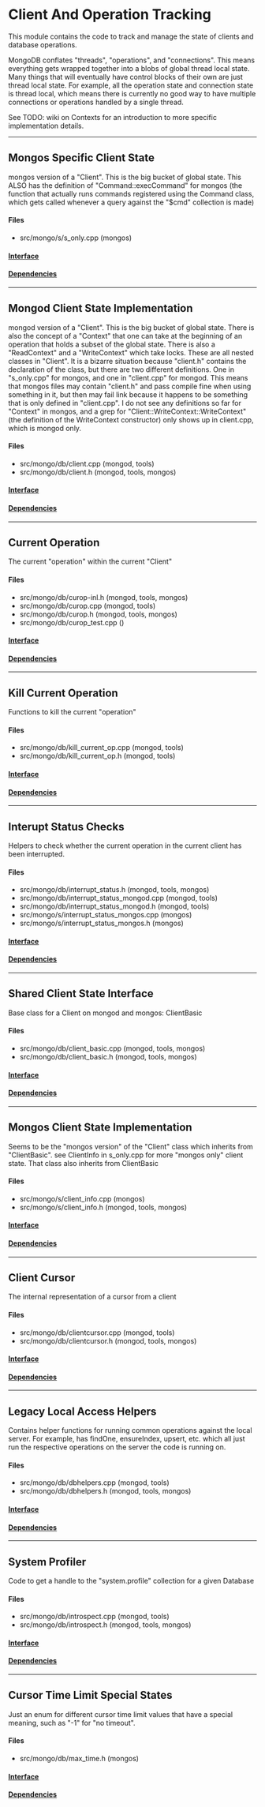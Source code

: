 # Client And Operation Tracking
This module contains the code to track and manage the state of clients and database operations.

MongoDB conflates "threads", "operations", and "connections".  This means everything gets wrapped together into a blobs of global thread local state.  Many things that will eventually have control blocks of their own are just thread local state.  For example, all the operation state and connection state is thread local, which means there is currently no good way to have multiple connections or operations handled by a single thread.

See TODO: wiki on Contexts for an introduction to more specific implementation details.


-------------

## Mongos Specific Client State
mongos version of a "Client". This is the big bucket of global state.  This ALSO has the definition of "Command::execCommand" for mongos (the function that actually runs commands registered using the Command class, which gets called whenever a query against the "$cmd" collection is made)

#### Files
- src/mongo/s/s\_only.cpp   (mongos)

#### [Interface](interface/0)

#### [Dependencies](dependencies/0)

-------------

## Mongod Client State Implementation
mongod version of a "Client". This is the big bucket of global state.  There is also the concept of a "Context" that one can take at the beginning of an operation that holds a subset of the global state. There is also a "ReadContext" and a "WriteContext" which take locks. These are all nested classes in "Client". It is a bizarre situation because "client.h" contains the declaration of the class, but there are two different definitions. One in "s\_only.cpp" for mongos, and one in "client.cpp" for mongod. This means that mongos files may contain "client.h" and pass compile fine when using something in it, but then may fail link because it happens to be something that is only defined in "client.cpp". I do not see any definitions so far for "Context" in mongos, and a grep for "Client::WriteContext::WriteContext" (the definition of the WriteContext constructor) only shows up in client.cpp, which is mongod only.

#### Files
- src/mongo/db/client.cpp   (mongod, tools)
- src/mongo/db/client.h   (mongod, tools, mongos)

#### [Interface](interface/1)

#### [Dependencies](dependencies/1)

-------------

## Current Operation
The current "operation" within the current "Client"

#### Files
- src/mongo/db/curop-inl.h   (mongod, tools, mongos)
- src/mongo/db/curop.cpp   (mongod, tools)
- src/mongo/db/curop.h   (mongod, tools, mongos)
- src/mongo/db/curop\_test.cpp   ()

#### [Interface](interface/2)

#### [Dependencies](dependencies/2)

-------------

## Kill Current Operation
Functions to kill the current "operation"

#### Files
- src/mongo/db/kill\_current\_op.cpp   (mongod, tools)
- src/mongo/db/kill\_current\_op.h   (mongod, tools)

#### [Interface](interface/3)

#### [Dependencies](dependencies/3)

-------------

## Interupt Status Checks
Helpers to check whether the current operation in the current client has been interrupted.

#### Files
- src/mongo/db/interrupt\_status.h   (mongod, tools, mongos)
- src/mongo/db/interrupt\_status\_mongod.cpp   (mongod, tools)
- src/mongo/db/interrupt\_status\_mongod.h   (mongod, tools)
- src/mongo/s/interrupt\_status\_mongos.cpp   (mongos)
- src/mongo/s/interrupt\_status\_mongos.h   (mongos)

#### [Interface](interface/4)

#### [Dependencies](dependencies/4)

-------------

## Shared Client State Interface
Base class for a Client on mongod and mongos: ClientBasic

#### Files
- src/mongo/db/client\_basic.cpp   (mongod, tools, mongos)
- src/mongo/db/client\_basic.h   (mongod, tools, mongos)

#### [Interface](interface/5)

#### [Dependencies](dependencies/5)

-------------

## Mongos Client State Implementation
Seems to be the "mongos version" of the "Client" class which inherits from "ClientBasic".  see ClientInfo in s\_only.cpp for more "mongos only" client state.  That class also inherits from ClientBasic

#### Files
- src/mongo/s/client\_info.cpp   (mongos)
- src/mongo/s/client\_info.h   (mongod, tools, mongos)

#### [Interface](interface/6)

#### [Dependencies](dependencies/6)

-------------

## Client Cursor
The internal representation of a cursor from a client

#### Files
- src/mongo/db/clientcursor.cpp   (mongod, tools)
- src/mongo/db/clientcursor.h   (mongod, tools, mongos)

#### [Interface](interface/7)

#### [Dependencies](dependencies/7)

-------------

## Legacy Local Access Helpers
Contains helper functions for running common operations against the local server. For example, has findOne, ensureIndex, upsert, etc. which all just run the respective operations on the server the code is running on.

#### Files
- src/mongo/db/dbhelpers.cpp   (mongod, tools)
- src/mongo/db/dbhelpers.h   (mongod, tools, mongos)

#### [Interface](interface/8)

#### [Dependencies](dependencies/8)

-------------

## System Profiler
Code to get a handle to the "system.profile" collection for a given Database

#### Files
- src/mongo/db/introspect.cpp   (mongod, tools)
- src/mongo/db/introspect.h   (mongod, tools, mongos)

#### [Interface](interface/9)

#### [Dependencies](dependencies/9)

-------------

## Cursor Time Limit Special States
Just an enum for different cursor time limit values that have a special meaning, such as "-1" for "no timeout".

#### Files
- src/mongo/db/max\_time.h   (mongos)

#### [Interface](interface/10)

#### [Dependencies](dependencies/10)
